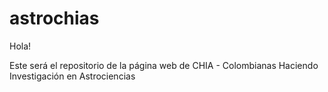 # astrochias
Hola!

Este será el repositorio de la página web de CHIA - Colombianas Haciendo Investigación en Astrociencias

